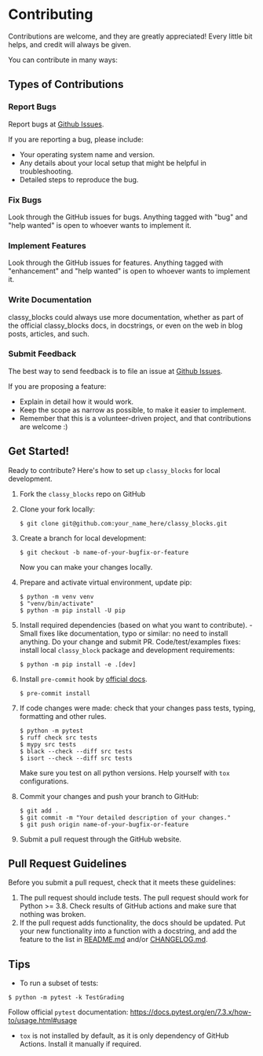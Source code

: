 # Contributing

Contributions are welcome, and they are greatly appreciated! Every
little bit helps, and credit will always be given.

You can contribute in many ways:

## Types of Contributions

### Report Bugs

Report bugs at [Github Issues](https://github.com/FranzBangar/classy_blocks/issues).

If you are reporting a bug, please include:
-   Your operating system name and version.
-   Any details about your local setup that might be helpful in
    troubleshooting.
-   Detailed steps to reproduce the bug.

### Fix Bugs

Look through the GitHub issues for bugs. Anything tagged with \"bug\"
and \"help wanted\" is open to whoever wants to implement it.

### Implement Features

Look through the GitHub issues for features. Anything tagged with
\"enhancement\" and \"help wanted\" is open to whoever wants to
implement it.

### Write Documentation

classy_blocks could always use more documentation, whether as part of
the official classy_blocks docs, in docstrings, or even on the web in
blog posts, articles, and such.

### Submit Feedback

The best way to send feedback is to file an issue at [Github Issues](https://github.com/FranzBangar/classy_blocks/issues).

If you are proposing a feature:

-   Explain in detail how it would work.
-   Keep the scope as narrow as possible, to make it easier to
    implement.
-   Remember that this is a volunteer-driven project, and that
    contributions are welcome :)

## Get Started!

Ready to contribute? Here\'s how to set up `classy_blocks` for local development.

1.  Fork the `classy_blocks` repo on GitHub

2.  Clone your fork locally:
    ``` shell
    $ git clone git@github.com:your_name_here/classy_blocks.git
    ```

3.  Create a branch for local development:
    ``` shell
    $ git checkout -b name-of-your-bugfix-or-feature
    ```
    Now you can make your changes locally.

4.  Prepare and activate virtual environment, update pip:
    ``` shell
    $ python -m venv venv
    $ "venv/bin/activate"
    $ python -m pip install -U pip
    ```

5. Install required dependencies (based on what you want to
contribute). - Small fixes like documentation, typo or similar: no need
to install anything. Do your change and submit PR.
Code/test/examples fixes: install local `classy_block` package and development requirements:
    ``` shell
    $ python -m pip install -e .[dev]
    ```

6.  Install `pre-commit` hook by [official docs](https://pre-commit.com/#3-install-the-git-hook-scripts).
    ``` shell
    $ pre-commit install
    ```

7.  If code changes were made: check that your changes pass tests, typing,
formatting and other rules.
    ``` shell
    $ python -m pytest
    $ ruff check src tests
    $ mypy src tests
    $ black --check --diff src tests
    $ isort --check --diff src tests
    ```
    Make sure you test on all python versions. Help yourself with `tox` configurations.

1.  Commit your changes and push your branch to GitHub:

    ``` shell
    $ git add .
    $ git commit -m "Your detailed description of your changes."
    $ git push origin name-of-your-bugfix-or-feature
    ```

2.  Submit a pull request through the GitHub website.

## Pull Request Guidelines

Before you submit a pull request, check that it meets these guidelines:

1.  The pull request should include tests.
    The pull request should work for Python >= 3.8. Check results of
    GitHub actions and make sure that nothing was broken.
2.  If the pull request adds functionality, the docs should be updated.
    Put your new functionality into a function with a docstring, and add
    the feature to the list in [README.md]("https://github.com/damogranlabs/classy_blocks/blob/master/README.md")
    and/or [CHANGELOG.md](https://github.com/damogranlabs/classy_blocks/blob/master/CHANGELOG.md).

## Tips

* To run a subset of tests:
``` shell
$ python -m pytest -k TestGrading
```
Follow official `pytest` documentation: https://docs.pytest.org/en/7.3.x/how-to/usage.html#usage
* `tox` is not installed by default, as it is only dependency of GitHub Actions.
Install it manually if required.
